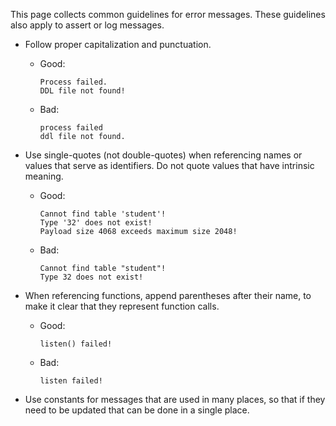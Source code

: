 This page collects common guidelines for error messages. These guidelines also apply to assert or log messages.

* Follow proper capitalization and punctuation.
  * Good:
    ```
    Process failed.
    DDL file not found!
    ```
  * Bad:
    ```
    process failed
    ddl file not found.
    ```
* Use single-quotes (not double-quotes) when referencing names or values that serve as identifiers. Do not quote values that have intrinsic meaning.

  * Good:
    ```
    Cannot find table 'student'!
    Type '32' does not exist!
    Payload size 4068 exceeds maximum size 2048!
    ```
  * Bad:
    ```
    Cannot find table "student"!
    Type 32 does not exist!
    ```
* When referencing functions, append parentheses after their name, to make it clear that they represent function calls.
  * Good:
    ```
    listen() failed!
    ```
  * Bad:
    ```
    listen failed!
    ```
* Use constants for messages that are used in many places, so that if they need to be updated that can be done in a single place.

